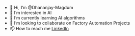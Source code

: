 - 👋 Hi, I’m @Dhananjay-Magdum
- 👀 I’m interested in AI
- 🌱 I’m currently learning AI algorithms
- 💞️ I’m looking to collaborate on Factory Automation Projects
- 📫 How to reach me [LinkedIn](https://www.linkedin.com/in/dhananjay-magdum/)

<!---
Dhananjay-Magdum/Dhananjay-Magdum is a ✨ special ✨ repository because its `README.md` (this file) appears on your GitHub profile.
You can click the Preview link to take a look at your changes.
--->
